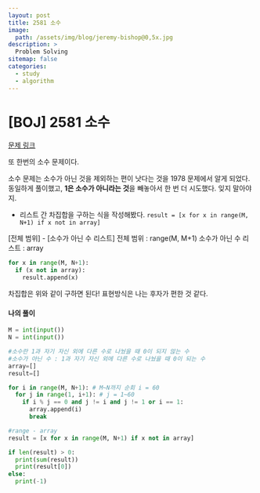 ```yaml
---
layout: post
title: 2581 소수
image:
  path: /assets/img/blog/jeremy-bishop@0,5x.jpg
description: >
  Problem Solving
sitemap: false
categories:
  - study
  - algorithm
---
```


# [BOJ] 2581 소수

[문제 링크](boj.kr/2581)

또 한번의 소수 문제이다.

소수 문제는 소수가 아닌 것을 제외하는 편이 낫다는 것을 1978 문제에서 알게 되었다.
동일하게 풀이했고, **1은 소수가 아니라는 것**을 빼놓아서 한 번 더 시도했다. 잊지 말아야지.

* 리스트 간 차집합을 구하는 식을 작성해봤다.
`result = [x for x in range(M, N+1) if x not in array]`

[전체 범위] - [소수가 아닌 수 리스트]
전체 범위 : range(M, M+1)
소수가 아닌 수 리스트 : array

```python
for x in range(M, N+1):
  if (x not in array):
    result.append(x)
```

차집합은 위와 같이 구하면 된다! 표현방식은 나는 후자가 편한 것 같다.


#### 나의 풀이

```python
M = int(input())
N = int(input())

#소수란 1과 자기 자신 외에 다른 수로 나눴을 때 0이 되지 않는 수
#소수가 아닌 수 : 1과 자기 자신 외에 다른 수로 나눴을 때 0이 되는 수
array=[]
result=[]

for i in range(M, N+1): # M~N까지 순회 i = 60
  for j in range(1, i+1): # j = 1~60
    if i % j == 0 and j != i and j != 1 or i == 1:
      array.append(i)
      break

#range - array
result = [x for x in range(M, N+1) if x not in array]

if len(result) > 0:
  print(sum(result))
  print(result[0])
else:
  print(-1)
```
